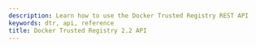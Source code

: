 ```yaml
---
description: Learn how to use the Docker Trusted Registry REST API
keywords: dtr, api, reference
title: Docker Trusted Registry 2.2 API
---
```

<div class="swagger-section">
  
<div id="swagger-ui-container" class="swagger-ui-wrap"></div>

  
  <link href='custom/custom.css' media='screen' rel='stylesheet' type='text/css' />
  
  <link href='css/typography.css' media='screen' rel='stylesheet' type='text/css' />
  
  <link href='css/reset.css' media='screen' rel='stylesheet' type='text/css' />
  
  <link href='css/screen.css' media='screen' rel='stylesheet' type='text/css' />
  
  <link href='css/reset.css' media='print' rel='stylesheet' type='text/css' />
  
  <link href='css/print.css' media='print' rel='stylesheet' type='text/css' />
  

<script src='lib/jquery-1.8.0.min.js' type='text/javascript'></script>
<script src='lib/jquery.slideto.min.js' type='text/javascript'></script>
<script src='lib/jquery.wiggle.min.js' type='text/javascript'></script>
<script src='lib/jquery.ba-bbq.min.js' type='text/javascript'></script>
<script src='lib/handlebars-2.0.0.js' type='text/javascript'></script>
<script src='lib/underscore-min.js' type='text/javascript'></script>
<script src='lib/backbone-min.js' type='text/javascript'></script>
<script src='swagger-ui.min.js' type='text/javascript'></script>
<script src='lib/highlight.7.3.pack.js' type='text/javascript'></script>
<script src='lib/marked.js' type='text/javascript'></script>
<script src='lib/swagger-oauth.js' type='text/javascript'></script>
<script src='main.js' type='text/javascript'></script>
</div>